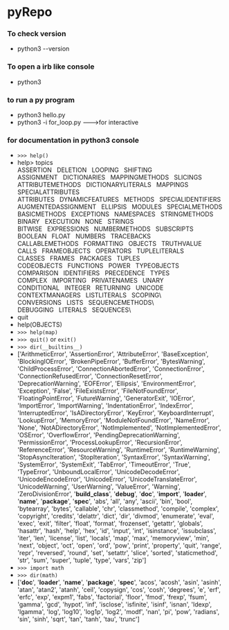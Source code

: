 # pyRepo
### To check version
* python3 --version

### To open a irb like console
* python3
 
### to run a py program
* python3 hello.py
* python3 -i for_loop.py --->for interactive

### for documentation in python3 console
* `>>> help()`
* help> topics\
ASSERTION&nbsp;&nbsp;           DELETION&nbsp;&nbsp;            LOOPING&nbsp;&nbsp;             SHIFTING\
ASSIGNMENT&nbsp;&nbsp;          DICTIONARIES&nbsp;&nbsp;        MAPPINGMETHODS&nbsp;&nbsp;      SLICINGS\
ATTRIBUTEMETHODS&nbsp;&nbsp;    DICTIONARYLITERALS&nbsp;&nbsp;  MAPPINGS&nbsp;&nbsp;            SPECIALATTRIBUTES\
ATTRIBUTES&nbsp;&nbsp;          DYNAMICFEATURES&nbsp;&nbsp;     METHODS&nbsp;&nbsp;             SPECIALIDENTIFIERS\
AUGMENTEDASSIGNMENT&nbsp;&nbsp; ELLIPSIS&nbsp;&nbsp;            MODULES&nbsp;&nbsp;             SPECIALMETHODS\
BASICMETHODS&nbsp;&nbsp;        EXCEPTIONS&nbsp;&nbsp;          NAMESPACES&nbsp;&nbsp;          STRINGMETHODS\
BINARY&nbsp;&nbsp;              EXECUTION&nbsp;&nbsp;           NONE&nbsp;&nbsp;                STRINGS\
BITWISE&nbsp;&nbsp;             EXPRESSIONS&nbsp;&nbsp;         NUMBERMETHODS&nbsp;&nbsp;       SUBSCRIPTS\
BOOLEAN&nbsp;&nbsp;             FLOAT&nbsp;&nbsp;               NUMBERS&nbsp;&nbsp;             TRACEBACKS\
CALLABLEMETHODS&nbsp;&nbsp;     FORMATTING&nbsp;&nbsp;          OBJECTS&nbsp;&nbsp;             TRUTHVALUE\
CALLS&nbsp;&nbsp;               FRAMEOBJECTS&nbsp;&nbsp;        OPERATORS&nbsp;&nbsp;           TUPLELITERALS\
CLASSES&nbsp;&nbsp;             FRAMES&nbsp;&nbsp;              PACKAGES&nbsp;&nbsp;            TUPLES\
CODEOBJECTS&nbsp;&nbsp;         FUNCTIONS&nbsp;&nbsp;           POWER&nbsp;&nbsp;               TYPEOBJECTS\
COMPARISON&nbsp;&nbsp;          IDENTIFIERS&nbsp;&nbsp;         PRECEDENCE&nbsp;&nbsp;          TYPES\
COMPLEX&nbsp;&nbsp;             IMPORTING&nbsp;&nbsp;           PRIVATENAMES&nbsp;&nbsp;        UNARY\
CONDITIONAL&nbsp;&nbsp;         INTEGER&nbsp;&nbsp;             RETURNING&nbsp;&nbsp;           UNICODE\
CONTEXTMANAGERS&nbsp;&nbsp;     LISTLITERALS&nbsp;&nbsp;        SCOPING\            
CONVERSIONS&nbsp;&nbsp;         LISTS&nbsp;&nbsp;               SEQUENCEMETHODS\    
DEBUGGING&nbsp;&nbsp;           LITERALS&nbsp;&nbsp;            SEQUENCES\
* quit
* help(OBJECTS)
* `>>> help(map)`
* `>>> quit()` or `exit()`
* `>>> dir(__builtins__)`
* ['ArithmeticError', 'AssertionError', 'AttributeError', 'BaseException', 'BlockingIOError', 'BrokenPipeError', 'BufferError', 'BytesWarning', 'ChildProcessError', 'ConnectionAbortedError', 'ConnectionError', 'ConnectionRefusedError', 'ConnectionResetError', 'DeprecationWarning', 'EOFError', 'Ellipsis', 'EnvironmentError', 'Exception', 'False', 'FileExistsError', 'FileNotFoundError', 'FloatingPointError', 'FutureWarning', 'GeneratorExit', 'IOError', 'ImportError', 'ImportWarning', 'IndentationError', 'IndexError', 'InterruptedError', 'IsADirectoryError', 'KeyError', 'KeyboardInterrupt', 'LookupError', 'MemoryError', 'ModuleNotFoundError', 'NameError', 'None', 'NotADirectoryError', 'NotImplemented', 'NotImplementedError', 'OSError', 'OverflowError', 'PendingDeprecationWarning', 'PermissionError', 'ProcessLookupError', 'RecursionError', 'ReferenceError', 'ResourceWarning', 'RuntimeError', 'RuntimeWarning', 'StopAsyncIteration', 'StopIteration', 'SyntaxError', 'SyntaxWarning', 'SystemError', 'SystemExit', 'TabError', 'TimeoutError', 'True', 'TypeError', 'UnboundLocalError', 'UnicodeDecodeError', 'UnicodeEncodeError', 'UnicodeError', 'UnicodeTranslateError', 'UnicodeWarning', 'UserWarning', 'ValueError', 'Warning', 'ZeroDivisionError', '__build_class__', '__debug__', '__doc__', '__import__', '__loader__', '__name__', '__package__', '__spec__', 'abs', 'all', 'any', 'ascii', 'bin', 'bool', 'bytearray', 'bytes', 'callable', 'chr', 'classmethod', 'compile', 'complex', 'copyright', 'credits', 'delattr', 'dict', 'dir', 'divmod', 'enumerate', 'eval', 'exec', 'exit', 'filter', 'float', 'format', 'frozenset', 'getattr', 'globals', 'hasattr', 'hash', 'help', 'hex', 'id', 'input', 'int', 'isinstance', 'issubclass', 'iter', 'len', 'license', 'list', 'locals', 'map', 'max', 'memoryview', 'min', 'next', 'object', 'oct', 'open', 'ord', 'pow', 'print', 'property', 'quit', 'range', 'repr', 'reversed', 'round', 'set', 'setattr', 'slice', 'sorted', 'staticmethod', 'str', 'sum', 'super', 'tuple', 'type', 'vars', 'zip']
* `>>> import math`
* `>>> dir(math)`
* ['__doc__', '__loader__', '__name__', '__package__', '__spec__', 'acos', 'acosh', 'asin', 'asinh', 'atan', 'atan2', 'atanh', 'ceil', 'copysign', 'cos', 'cosh', 'degrees', 'e', 'erf', 'erfc', 'exp', 'expm1', 'fabs', 'factorial', 'floor', 'fmod', 'frexp', 'fsum', 'gamma', 'gcd', 'hypot', 'inf', 'isclose', 'isfinite', 'isinf', 'isnan', 'ldexp', 'lgamma', 'log', 'log10', 'log1p', 'log2', 'modf', 'nan', 'pi', 'pow', 'radians', 'sin', 'sinh', 'sqrt', 'tan', 'tanh', 'tau', 'trunc']
